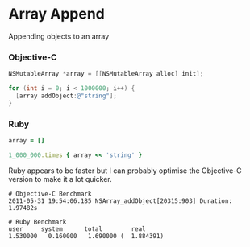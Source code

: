 # Array Append

Appending objects to an array

### Objective-C

``` objective-c
NSMutableArray *array = [[NSMutableArray alloc] init];

for (int i = 0; i < 1000000; i++) {
  [array addObject:@"string"];
}
```

### Ruby

``` ruby
array = []

1_000_000.times { array << 'string' }
```

Ruby appears to be faster but I can probably optimise the Objective-C
version to make it a lot quicker.

    # Objective-C Benchmark
    2011-05-31 19:54:06.185 NSArray_addObject[20315:903] Duration: 1.97482s

    # Ruby Benchmark
    user     system      total        real
    1.530000   0.160000   1.690000 (  1.884391)
